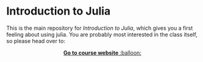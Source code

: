 # Introduction to Julia
This is the main repository for *Introduction to Julia*, which gives you a first feeling about using julia.
You are probably most interested in the class itself, so please head over to:
<p align="center"><a href="https://unimainzgeo.github.io/JuliaIntro/"> <b>Go to course website</b> :balloon:</a></p>


